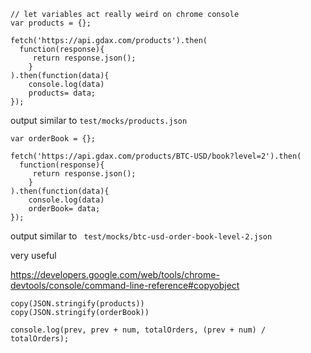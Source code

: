 ```
// let variables act really weird on chrome console
var products = {};

fetch('https://api.gdax.com/products').then(
  function(response){
     return response.json();
    }
).then(function(data){
    console.log(data)
	products= data;
});
```
output similar to
`test/mocks/products.json`



```
var orderBook = {};

fetch('https://api.gdax.com/products/BTC-USD/book?level=2').then(
  function(response){
     return response.json();
    }
).then(function(data){
    console.log(data)
	orderBook= data;
});
```

output similar to
` test/mocks/btc-usd-order-book-level-2.json`

very useful

https://developers.google.com/web/tools/chrome-devtools/console/command-line-reference#copyobject



```
copy(JSON.stringify(products))
copy(JSON.stringify(orderBook))
```



```
console.log(prev, prev + num, totalOrders, (prev + num) / totalOrders);
```

